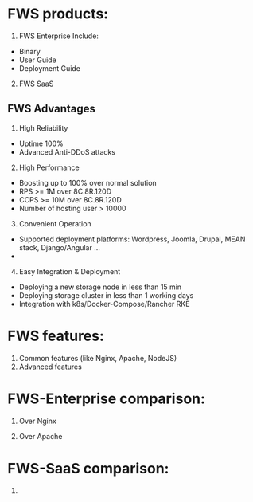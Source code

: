 # FWS products:
1. FWS Enterprise
Include:
- Binary
- User Guide
- Deployment Guide
2. FWS SaaS

## FWS Advantages
1. High Reliability
- Uptime 100%
- Advanced Anti-DDoS attacks
2. High Performance
- Boosting up to 100% over normal solution
- RPS >= 1M over 8C.8R.120D
- CCPS >= 10M over 8C.8R.120D
- Number of hosting user > 10000 
3. Convenient Operation
- Supported deployment platforms: Wordpress, Joomla, Drupal, MEAN stack, Django/Angular ... 
- 
4. Easy Integration & Deployment
- Deploying a new storage node in less than 15 min
- Deploying storage cluster in less than 1 working days
- Integration with k8s/Docker-Compose/Rancher RKE


# FWS features:
1. Common features (like Nginx, Apache, NodeJS)
2. Advanced features

# FWS-Enterprise comparison:
1. Over Nginx

2. Over Apache

# FWS-SaaS comparison:
1. 

